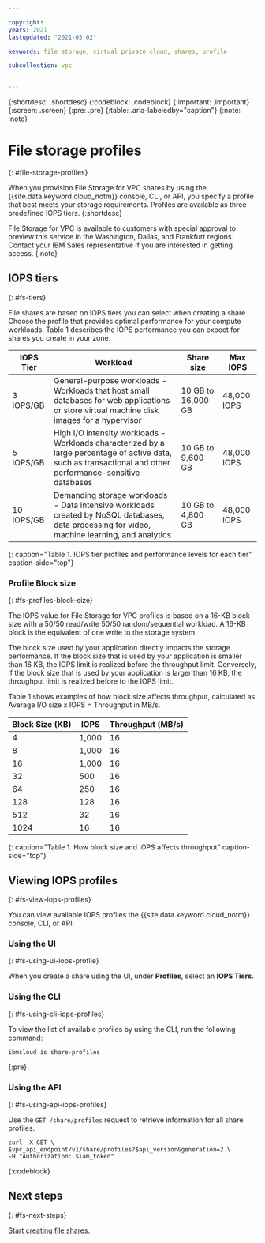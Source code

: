 ```yaml
---

copyright:
years: 2021
lastupdated: "2021-05-02"

keywords: file storage, virtual private cloud, shares, profile

subcollection: vpc


---
```


{:shortdesc: .shortdesc}
{:codeblock: .codeblock}
{:important: .important}
{:screen: .screen}
{:pre: .pre}
{:table: .aria-labeledby="caption"}
{:note: .note}

# File storage profiles
{: #file-storage-profiles}

When you provision File Storage for VPC shares by using the {{site.data.keyword.cloud_notm}} console, CLI, or API, you specify a profile that best meets your storage requirements. Profiles are available as three predefined IOPS tiers.
{:shortdesc}

File Storage for VPC is available to customers with special approval to preview this service in the Washington, Dallas, and Frankfurt regions. Contact your IBM Sales representative if you are interested in getting access.
{:note}

## IOPS tiers
{: #fs-tiers}

File shares are based on IOPS tiers you can select when creating a share. Choose the profile that provides optimal performance for your compute workloads. Table 1 describes the IOPS performance you can expect for shares you create in your zone.

| IOPS Tier | Workload | Share size | Max IOPS |
|-----------|----------|-------------|--------------|
| 3 IOPS/GB | General-purpose workloads - Workloads that host small databases for web applications or store virtual machine disk images for a hypervisor | 10 GB to 16,000 GB |  48,000 IOPS |
| 5 IOPS/GB | High I/O intensity workloads - Workloads characterized by a large percentage of active data, such as transactional and other performance-sensitive databases| 10 GB to 9,600 GB | 48,000 IOPS|
| 10 IOPS/GB | Demanding storage workloads - Data intensive workloads created by NoSQL databases, data processing for video, machine learning, and analytics | 10 GB to 4,800 GB | 48,000 IOPS |
{: caption="Table 1. IOPS tier profiles and performance levels for each tier" caption-side="top"}

### Profile Block size
{: #fs-profiles-block-size}

The IOPS value for File Storage for VPC profiles is based on a 16-KB block size with a 50/50 read/write 50/50 random/sequential workload. A 16-KB block is the equivalent of one write to the storage system.

The block size used by your application directly impacts the storage performance. If the block size that is used by your application is smaller than 16 KB, the IOPS limit is realized before the throughput limit. Conversely, if the block size that is used by your application is larger than 16 KB, the throughput limit is realized before to the IOPS limit.

Table 1 shows examples of how block size affects throughput, calculated as Average I/O size x IOPS = Throughput in MB/s.

| Block Size (KB) | IOPS | Throughput (MB/s) |
|-----|-----|-----|
| 4 | 1,000 | 16 |
| 8 | 1,000 | 16 |
| 16 | 1,000 | 16 |
| 32 | 500 | 16 |
| 64 | 250 | 16 |
| 128 | 128 | 16 |
| 512 | 32 | 16 |
| 1024 | 16 | 16 |
{: caption="Table 1. How block size and IOPS affects throughput" caption-side="top"}

## Viewing IOPS profiles
{: #fs-view-iops-profiles}

You can view available IOPS profiles the {{site.data.keyword.cloud_notm}} console, CLI, or API.

### Using the UI
{: #fs-using-ui-iops-profile}

When you create a share using the UI, under **Profiles**, select an **IOPS Tiers**.

### Using the CLI
{: #fs-using-cli-iops-profiles}

To view the list of available profiles by using the CLI, run the following command:

```
ibmcloud is share-profiles
```
{:pre}

### Using the API
{: #fs-using-api-iops-profiles}

Use the `GET /share/profiles` request to retrieve information for all share profiles.

```
curl -X GET \
$vpc_api_endpoint/v1/share/profiles?$api_version&generation=2 \
-H "Authorization: $iam_token"
```
{:codeblock}

## Next steps
{: #fs-next-steps}

[Start creating file shares](/docs/vpc?topic=vpc-file-storage-create).
